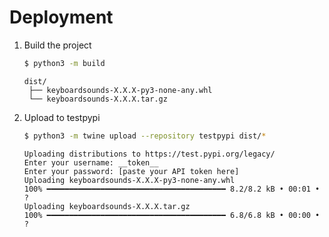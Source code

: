 # Deployment

1. Build the project

   ```bash
   $ python3 -m build
   ```
   ```
   dist/
    ├── keyboardsounds-X.X.X-py3-none-any.whl
    └── keyboardsounds-X.X.X.tar.gz
   ```

2. Upload to testpypi
   ```bash
   $ python3 -m twine upload --repository testpypi dist/*
   ```
   ```
   Uploading distributions to https://test.pypi.org/legacy/
   Enter your username: __token__
   Enter your password: [paste your API token here]
   Uploading keyboardsounds-X.X.X-py3-none-any.whl
   100% ━━━━━━━━━━━━━━━━━━━━━━━━━━━━━━━━━━━━━━━━ 8.2/8.2 kB • 00:01 • ?
   Uploading keyboardsounds-X.X.X.tar.gz
   100% ━━━━━━━━━━━━━━━━━━━━━━━━━━━━━━━━━━━━━━━━ 6.8/6.8 kB • 00:00 • ?
   ```